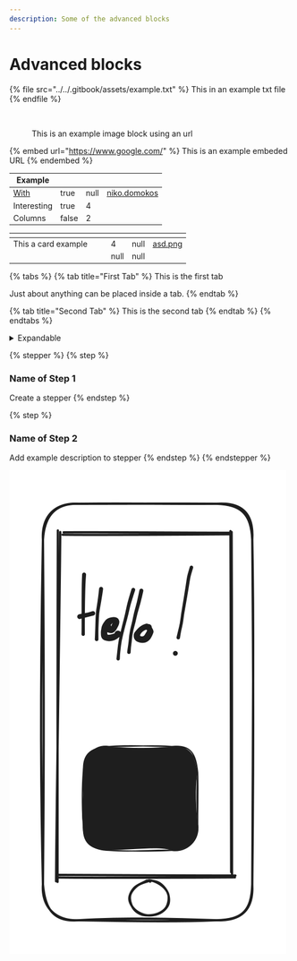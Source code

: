 ```yaml
---
description: Some of the advanced blocks
---
```


# Advanced blocks

{% file src="../../.gitbook/assets/example.txt" %}
This in an example txt file
{% endfile %}

<figure><img src="https://i.insider.com/5980b7ca87543302234a1a57?width=800&#x26;format=jpeg&#x26;auto=webp" alt="" width="375"><figcaption><p>This is an example image block using an url</p></figcaption></figure>

{% embed url="https://www.google.com/" %}
This is an example embeded URL
{% endembed %}

<table><thead><tr><th valign="top">Example</th><th data-type="checkbox"></th><th data-type="rating" data-max="5"></th><th data-type="users" data-multiple></th></tr></thead><tbody><tr><td valign="top"><a data-footnote-ref href="#user-content-fn-1">With</a></td><td>true</td><td>null</td><td><a href="https://app.gitbook.com/u/TUs2qzHmbYdBoBEnU5eo7IeRA8x1">niko.domokos</a></td></tr><tr><td valign="top">Interesting</td><td>true</td><td>4</td><td></td></tr><tr><td valign="top">Columns</td><td>false</td><td>2</td><td></td></tr></tbody></table>



<table data-view="cards"><thead><tr><th></th><th></th><th></th><th data-type="rating" data-max="5"></th><th data-type="number"></th><th data-hidden data-card-cover data-type="files"></th></tr></thead><tbody><tr><td>This a card example</td><td></td><td></td><td>4</td><td>null</td><td><a href="../../.gitbook/assets/asd.png">asd.png</a></td></tr><tr><td></td><td></td><td></td><td>null</td><td>null</td><td></td></tr></tbody></table>

{% tabs %}
{% tab title="First Tab" %}
This is the first tab

Just about anything can be placed inside a tab.
{% endtab %}

{% tab title="Second Tab" %}
This is the second tab
{% endtab %}
{% endtabs %}

<details>

<summary>Expandable</summary>

Expandable content

These are the only insertable options here

![](../../.gitbook/assets/image.png)

</details>

{% stepper %}
{% step %}
### Name of Step 1

Create a stepper
{% endstep %}

{% step %}
### Name of Step 2

Add example description to stepper
{% endstep %}
{% endstepper %}

<img src="../../.gitbook/assets/file.excalidraw.svg" alt="This is a drawing made in the gitbook ui" class="gitbook-drawing">







[^1]: Annotation example
